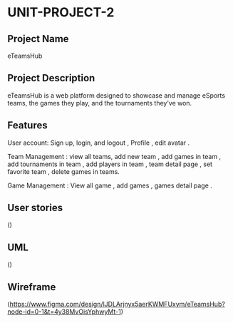 # UNIT-PROJECT-2

## Project Name 

eTeamsHub

## Project Description 

eTeamsHub is a web platform designed to showcase and manage eSports teams, the games they play, and the tournaments they’ve won. 

## Features
User account: Sign up, login, and logout ,  Profile , edit avatar .

Team Management : view all teams, add new team , add games in team , add tournaments in team , add players in team , team detail page , set favorite team ,  delete games in teams.

Game Management : View all game , add games ,  games detail page .



## User stories 
(<User stories for eTeamsHub.pdf>)

## UML 
(<UML for eTeamsHub.png>)

## Wireframe 
(https://www.figma.com/design/lJDLArjnyx5aerKWMFUxym/eTeamsHub?node-id=0-1&t=4y38MvOisYphwyMt-1)